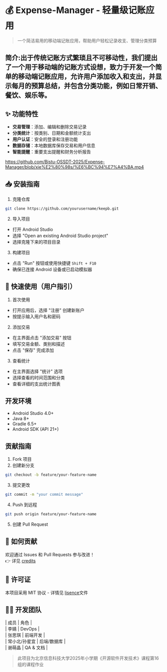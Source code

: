 # 💰 Expense-Manager - 轻量级记账应用

> 一个简洁易用的移动端记账应用，帮助用户轻松记录收支、管理分类预算
## 简介:出于传统记账方式繁琐且不可移动性，我们提出了一个用于移动端的记账方式设想，致力于开发一个简单的移动端记账应用，允许用户添加收入和支出，并显示每月的预算总结，并包含分类功能，例如日常开销、餐饮、娱乐等。

## ✨ 功能特性
- **交易管理**：添加、编辑和删除交易记录
- **分类统计**：按类别、日期和金额统计支出
- **用户认证**：安全的登录和注册功能
- **数据存储**：本地数据库保存交易和用户信息
- **智能提醒**：重要支出提醒和财务分析报告

https://github.com/Bistu-OSSDT-2025/Expense-Manager/blob/xie%E2%80%98s/%E6%BC%94%E7%A4%BA.mp4

## 📥 安装指南
1. 克隆仓库
```bash
git clone https://github.com/yourusername/keepb.git
```

2. 导入项目
- 打开 Android Studio
- 选择 "Open an existing Android Studio project"
- 选择克隆下来的项目目录

3. 构建项目
- 点击 "Run" 按钮或使用快捷键 `Shift + F10`
- 确保已连接 Android 设备或已启动模拟器

## 🚀 快速使用（用户指引）
1. 首次使用
- 打开应用后，选择 "注册" 创建新账户
- 按提示输入用户名和密码

2. 添加交易
- 在主界面点击 "添加交易" 按钮
- 填写交易金额、类别和描述
- 点击 "保存" 完成添加

3. 查看统计
- 在主界面选择 "统计" 选项
- 选择查看的时间范围和分类
- 查看详细的支出统计图表

## 开发环境
- Android Studio 4.0+
- Java 8+
- Gradle 6.5+
- Android SDK (API 21+)

## 贡献指南
1. Fork 项目
2. 创建新分支
```bash
git checkout -b feature/your-feature-name
```
3. 提交更改
```bash
git commit -m "your commit message"
```
4. Push 到远程
```bash
git push origin feature/your-feature-name
```
5. 创建 Pull Request

## 🤝 如何贡献
欢迎通过 Issues 和 Pull Requests 参与改进！  
👉 详见 [credits](https://github.com/Bistu-OSSDT-2025/Expense-Manager/blob/xie%E2%80%98s/CREDITS)

## 📄 许可证
本项目采用 MIT 协议 - 详情见 [lisence](https://github.com/Bistu-OSSDT-2025/Expense-Manager/blob/main/LICENSE)文件

## 👨‍💻 开发团队
| 成员 | 角色 |  
| 李婧 | DevOps |  
| 张思琪 | 前端开发 |  
| 常小北/孙星宜 | 后端/数据库 |  
| 谢萌晶 | QA & 文档 |  

> 此项目为北京信息科技大学2025年小学期《开源软件开发技术》课程第16组的课程作业
